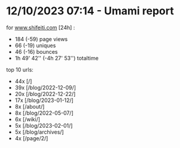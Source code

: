 # 12/10/2023 07:14 - Umami report
for www.shifeiti.com [24h] :

 - 184 (-59) page views
 - 66 (-19) uniques
 - 46 (-16) bounces
 - 1h 49' 42'' (-4h 27' 53'') totaltime


top 10 urls:
 - 44x [/]
 - 39x [/blog/2022-12-09/]
 - 20x [/blog/2022-12-22/]
 - 17x [/blog/2023-01-12/]
 - 8x [/about/]
 - 8x [/blog/2022-05-07/]
 - 6x [/wiki/]
 - 5x [/blog/2023-02-01/]
 - 5x [/blog/archives/]
 - 4x [/page/2/]


